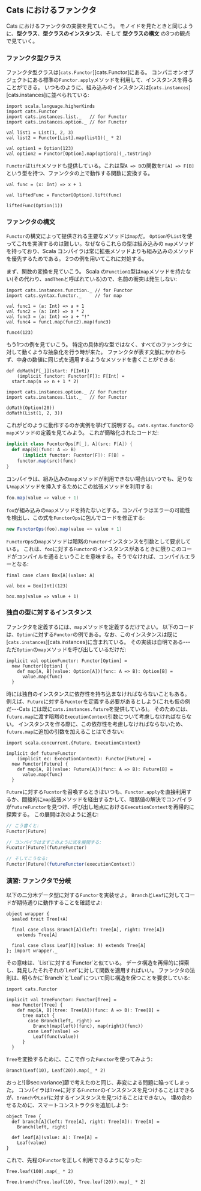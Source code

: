 ## Cats におけるファンクタ

Cats におけるファンクタの実装を見ていこう。
モノイドを見たときと同じように、**型クラス**、**型クラスのインスタンス**、そして **型クラスの構文** の3つの観点で見ていく。

### ファンクタ型クラス

ファンクタ型クラスは[`cats.Functor`][cats.Functor]にある。
コンパニオンオブジェクトにある標準の`Functor.apply`メソッドを利用して、インスタンスを得ることができる。
いつものように、組み込みのインスタンスは[`cats.instances`][cats.instances]に並べられている:

```tut:book:silent
import scala.language.higherKinds
import cats.Functor
import cats.instances.list._   // for Functor
import cats.instances.option._ // for Functor
```

```tut:book
val list1 = List(1, 2, 3)
val list2 = Functor[List].map(list1)(_ * 2)

val option1 = Option(123)
val option2 = Functor[Option].map(option1)(_.toString)
```

`Functor`は`lift`メソッドも提供している。これは型`A => B`の関数を`F[A] => F[B]`という型を持つ、ファンクタの上で動作する関数に変換する。

```tut:book
val func = (x: Int) => x + 1

val liftedFunc = Functor[Option].lift(func)

liftedFunc(Option(1))
```

### ファンクタの構文

`Functor`の構文によって提供される主要なメソッドは`map`だ。
`Option`や`List`を使ってこれを実演するのは難しい。なぜならこれらの型は組み込みの `map`メソッドを持っており、Scala コンパイラは常に拡張メソッドよりも組み込みのメソッドを優先するためである。
2つの例を用いてこれに対処する。

まず、関数の変換を見ていこう。
Scala の`Function1`型は`map`メソッドを持たない(その代わり、`andThen`と呼ばれている)ので、名前の衝突は発生しない:

```tut:book:silent
import cats.instances.function._ // for Functor
import cats.syntax.functor._     // for map
```

```tut:book:silent
val func1 = (a: Int) => a + 1
val func2 = (a: Int) => a * 2
val func3 = (a: Int) => a + "!"
val func4 = func1.map(func2).map(func3)
```

```tut:book
func4(123)
```

もう1つの例を見ていこう。
特定の具体的な型ではなく、すべてのファンクタに対して動くような抽象化を行う時が来た。
ファンクタが表す文脈にかかわらず、中身の数値に同じ式を適用するようなメソッドを書くことができる:

```tut:book:silent
def doMath[F[_]](start: F[Int])
    (implicit functor: Functor[F]): F[Int] =
  start.map(n => n + 1 * 2)

import cats.instances.option._ // for Functor
import cats.instances.list._   // for Functor
```

```tut:book
doMath(Option(20))
doMath(List(1, 2, 3))
```

これがどのように動作するのか実例を挙げて説明する。`cats.syntax.functor`の`map`メソッドの定義を見てみよう。
これが簡略化されたコードだ:

```scala
implicit class FucntorOps[F[_], A](src: F[A]) {
  def map[B](func: A => B)
      (implicit functor: Fucntor[F]): F[B] =
    functor.map(src)(func)
}
```

コンパイラは、組み込みの`map`メソッドが利用できない場合はいつでも、足りない`map`メソッドを挿入するためにこの拡張メソッドを利用する:

```scala
foo.map(value => value + 1)
```

`foo`が組み込みの`map`メソッドを持たないとする。コンパイラはエラーの可能性を検出し、この式を`FunctorOps`に包んでコードを修正する:

```scala
new FunctorOps(foo).map(value => value + 1)
```

`FunctorOps`の`map`メソッドは暗黙の`Functor`インスタンスを引数として要求している。
これは、`foo`に対する`Functor`のインスタンスがあるときに限りこのコードがコンパイルを通るということを意味する。そうでなければ、コンパイルエラーとなる:

```tut:book:silent
final case class Box[A](value: A)

val box = Box[Int](123)
```

```tut:book:fail
box.map(value => value + 1)
```

### 独自の型に対するインスタンス

ファンクタを定義するには、`map`メソッドを定義するだけでよい。
以下のコードは、`Option`に対する`Functor`の例である。なお、このインスタンスは既に[`cats.instances`][cats.instances]に含まれている。
その実装は自明である---ただ`Option`の`map`メソッドを呼び出しているだけだ:

```tut:book:silent
implicit val optionFunctor: Functor[Option] =
  new Functor[Option] {
    def map[A, B](value: Option[A])(func: A => B): Option[B] =
      value.map(func)
  }
```

時には独自のインスタンスに依存性を持ち込まなければならないこともある。
例えば、`Future`に対する`Fucntor`を定義する必要があるとしよう(これも仮の例だ---Cats には既に`cats.instances.future`を提供している)。
そのためには、`future.map`に渡す暗黙の`ExecutionContext`引数について考慮しなければならない。
インスタンスを作る際に、この依存性を考慮しなければならないため、`future.map`に追加の引数を加えることはできない:


```tut:book:silent
import scala.concurrent.{Future, ExecutionContext}

implicit def futureFunctor
    (implicit ec: ExecutionContext): Functor[Future] =
  new Functor[Future] {
    def map[A, B](value: Future[A])(func: A => B): Future[B] =
      value.map(func)
  }
```

`Future`に対する`Fucntor`を召喚するときはいつも、`Functor.apply`を直接利用するか、間接的に`map`拡張メソッドを経由するかして、暗黙値の解決でコンパイラが`futureFunctor`を見つけ、呼び出し地点における`ExecutionContext`を再帰的に探索する。
この展開は次のように進む:

```scala
// こう書くと:
Functor[Future]

// コンパイラはまずこのように式を展開する:
Fucutor[Future](futureFunctor)

// そしてこうなる:
Functor[Future](futureFunctor(executionContext))
```

### 演習: ファンクタで分岐

以下の二分木データ型に対する`Functor`を実装せよ。
`Branch`と`Leaf`に対してコードが期待通りに動作することを確認せよ:

```tut:book:silent
object wrapper {
  sealed trait Tree[+A]

  final case class Branch[A](left: Tree[A], right: Tree[A])
    extends Tree[A]

  final case class Leaf[A](value: A) extends Tree[A]
}; import wrapper._
```

<div class="solution">
その意味は、`List`に対する`Functor`と似ている。
データ構造を再帰的に探索し、発見したそれぞれの`Leaf`に対して関数を適用すればいい。
ファンクタの法則は、明らかに`Branch`と`Leaf`について同じ構造を保つことを要求している:

```tut:book:silent
import cats.Functor

implicit val treeFunctor: Functor[Tree] =
  new Functor[Tree] {
    def map[A, B](tree: Tree[A])(func: A => B): Tree[B] =
      tree match {
        case Branch(left, right) =>
          Branch(map(left)(func), map(right)(func))
        case Leaf(value) =>
          Leaf(func(value))
      }
  }
```

`Tree`を変換するために、ここで作った`Functor`を使ってみよう:

```tut:book:fail
Branch(Leaf(10), Leaf(20)).map(_ * 2)
```

おっと![@sec:variance]節で考えたのと同じ、非変による問題に陥ってしまった。
コンパイラは`Tree`に対する`Functor`のインスタンスを見つけることはできるが、`Branch`や`Leaf`に対するインスタンスを見つけることはできない。
埋め合わせるために、スマートコンストラクタを追加しよう:

```tut:book:silent
object Tree {
  def branch[A](left: Tree[A], right: Tree[A]): Tree[A] =
    Branch(left, right)

  def leaf[A](value: A): Tree[A] =
    Leaf(value)
}
```

これで、先程の`Functor`を正しく利用できるようになった:

```tut:book
Tree.leaf(100).map(_ * 2)

Tree.branch(Tree.leaf(10), Tree.leaf(20)).map(_ * 2)
```
</div>
